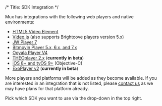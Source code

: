 /*
Title: SDK Integration
*/

Mux has integrations with the following web players and native environments:

* [HTML5 Video Element](video-element/getting-started)
* [Video.js](videojs/getting-started) (also supports Brightcove players version 5.x)
* [JW Player 7](jwplayer/getting-started)
* [Bitmovin Player 5.x, 6.x, and 7.x](bitmovin/getting-started)
* [Ooyala Player V4](ooyala/getting-started)
* [THEOplayer 2.x](theoplayer/getting-started) (**currently in beta**)
* [iOS 8+ and tvOS 9+](obj-c/getting-started) (Objective-C)
* [ExoPlayer v2](exoplayer/getting-started) (**currently in beta**)

More players and platforms will be added as they become available. If you are interested in an integration that is not listed, please [contact us](https://mux.com/sales-contact) as we may have plans for that platform already.

Pick which SDK you want to use via the drop-down in the top right.
